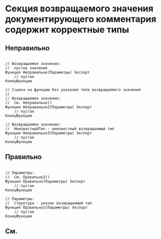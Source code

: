 # Секция возвращаемого значения документирующего комментария содержит корректные типы

## Неправильно

```bsl

// Возвращаемое значение:
//  пустое значение
Функция Неправильно(Параметры) Экспорт
	// пустая
КонецФункции

// Ссылка на функцию без указания типа возвращаемого значения
//
// Возвращаемое значение:
//  См. Неправильно()
Функция Неправильно2(Параметры) Экспорт
	// пустая
КонецФункции

// Возвращаемое значение:
//  НеизвестныйТип - неизвестный возвращаемый тип
Функция Неправильно3(Параметры) Экспорт
	// пустая
КонецФункции

```

## Правильно

```bsl

// Параметры:
//  См. Правильно2()
Функция Правильно(Параметры) Экспорт
	// пустая
КонецФункции

// Параметры:
//  Структура - указан возвращаемый тип
Функция Правильно2(Параметры) Экспорт
	// пустая
КонецФункции

```

## См.
